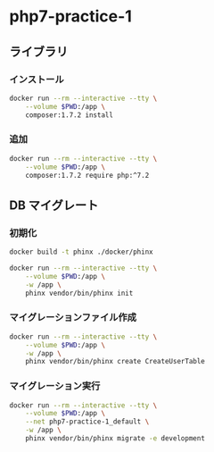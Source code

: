 # php7-practice-1

## ライブラリ

### インストール

```bash
docker run --rm --interactive --tty \
    --volume $PWD:/app \
    composer:1.7.2 install
```

### 追加

```bash
docker run --rm --interactive --tty \
    --volume $PWD:/app \
    composer:1.7.2 require php:^7.2
```

## DB マイグレート

### 初期化

```bash
docker build -t phinx ./docker/phinx
```

```bash
docker run --rm --interactive --tty \
    --volume $PWD:/app \
    -w /app \
    phinx vendor/bin/phinx init
```

### マイグレーションファイル作成

```bash
docker run --rm --interactive --tty \
    --volume $PWD:/app \
    -w /app \
    phinx vendor/bin/phinx create CreateUserTable
```

### マイグレーション実行

```bash
docker run --rm --interactive --tty \
    --volume $PWD:/app \
    --net php7-practice-1_default \
    -w /app \
    phinx vendor/bin/phinx migrate -e development
```
